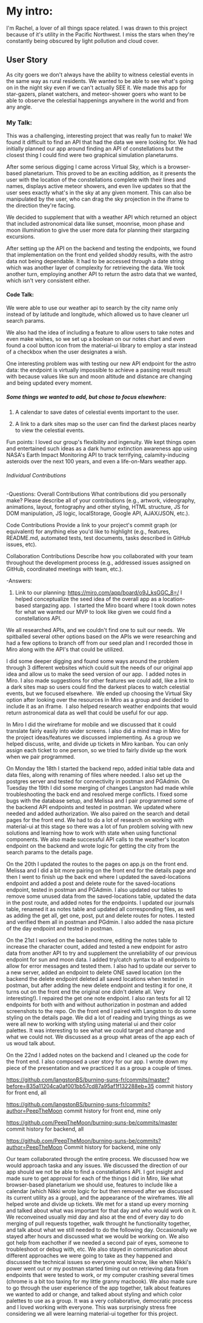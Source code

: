 # My intro:  
I'm Rachel, a lover of all things space related.  I was drawn to this project because of it's utility in the Pacific Northwest.  I miss the stars when they're constantly being obscured by light pollution and cloud cover.

## User Story
As city goers we don't always have the ability to witness celestial events in the same way as rural residents.  We wanted to be able to see what's going on in the night sky even if we can't actually SEE it.  We made this app for star-gazers, planet watchers, and meteor-shower goers who want to be able to observe the celestial happenings anywhere in the world and from any angle.

### My  Talk:
This was a challenging, interesting project that was really fun to make!  We found it difficult to find an API that had the data we were looking for.  We had initially planned our app around finding an API of constellations but the closest thing I could find were two graphical simulation planetarums.  

After some serious digging I came across Virtual Sky, which is a browser-based planetarium. This proved to be an exciting addition, as it presents the user with the location of the constellations complete with their lines and names, displays active meteor showers, and even live updates so that the user sees exactly what's in the sky at any given moment.  This can also be manipulated by the user, who can drag the sky projection in the iframe to the direction they're facing.
<!-- Show iframe on front end -->

We decided to supplement that with a weather API which returned an object that included astronomical data like sunset, moonrise, moon phase and moon illumination to give the user more data for planning their stargazing excursions.
<!-- Show both weather endpoints -->
  After setting up the API on the backend and testing the endpoints, we found that implementation on the front end yeilded shoddy results, with the astro data not being dependable. It had to be accessed through a date string which was another layer of complexity for retrieveing the data. We took another turn, employing another API to return the astro data that we wanted, which isn't very consistent either.

#### Code Talk:
We were able to use our weather api to search by the city name only instead of by latitude and longitude, which allowed us to have cleaner url search params. 
<!-- Show URL in deployed site and location endpoint on BE -->

We also had the idea of including a feature to allow users to take notes and even make wishes, so we set up a boolean on our notes chart and even found a cool button icon from the material-ui library to employ a star instead of a checkbox when the user designates a wish.
<!-- Show the create tables file -->
<!-- Show endppoint and joins -->

One interesting problem was with testing our new API endpoint for the astro data: the endpoint is virtually impossible to achieve a passing result result with because values like sun and moon altitude and distance are changing and being updated every moment.  
<!-- Show test in postman -->

##### Some things we wanted to add, but chose to focus elsewhere:
1. A calendar to save dates of celestial events important to the user.

2. A link to a dark sites map so the user can find the darkest places nearby to view the celestial events.

Fun points:
I loved our group's flexibility and ingenuity. We kept things open and entertained such ideas as a dark humor extinction awareness app using NASA's Earth Impact Monitoring API to track terrifying, calamity-inducing asteroids over the next 100 years, and even a life-on-Mars weather app.

###### Individual Contributions 

-Questions:
Overall Contributions
What contributions did you personally make? Please describe all of your contributions (e.g., artwork, videography, animations, layout, fontography and other styling, HTML structure, JS for DOM manipulation, JS logic, localStorage, Google API, AJAX/JSON, etc.).

Code Contributions
Provide a link to your project's commit graph (or equivalent) for anything else you'd like to highlight (e.g., features, README.md, automated tests, test documents, tasks described in GitHub issues, etc).

Collaboration Contributions
Describe how you collaborated with your team throughout the development process (e.g., addressed issues assigned on GitHub, coordinated meetings with team, etc.).

-Answers:
1. Link to our planning: https://miro.com/app/board/o9J_ksGGC_8=/
I helped conceptualize the seed idea of the overall app as a location-based stargazing app.  I started the Miro board where I took down notes for what we wanted our MVP to look like given we could find a constellations API. 

We all researched APIs, and we couldn't find one to suit our needs.  We spitballed several other options based on the APIs we were researching and had a few options to branch off from our seed plan and I recorded those in Miro along with the API's that could be utilized.  

I did some deeper digging and found some ways around the problem through 3 different websites which could suit the needs of our original app idea and allow us to make the seed version of our app.  I added notes in Miro. I also made suggestions for other features we could add, like a link to a dark sites map so users could find the darkest places to watch celestial events, but we focused elsewhere.  We ended up choosing the Virtual Sky option after looking over the resources in Miro as a group and decided to include it as an iframe.  I also helped research weather endpoints that would return astronomical data as well that could be useful for our app. 

In Miro I did the wireframe for mobile and we discussed that it could translate fairly easily into wider screens.  I also did a mind map in Miro for the project ideas/features we discussed implementing.  As a group we helped discuss, write, and divide up tickets in Miro kanban.  You can only assign each ticket to one person, so we tried to fairly divide up the work when we pair programmed.  

On Monday the 18th I started the backend repo, added initial table data and data files, along with renaming of files where needed.  I also set up the postgres server and tested for connectivity in postman and PGAdmin.  On Tuesday the 19th I did some merging of changes Langston had made while troubleshooting the back end and resolved merge conflicts.  I fixed some bugs with the database setup, and Melissa and I pair programmed some of the backend API endpoints and tested in postman.  We updated where needed and added authorization. We also paired on the search and detail pages for the front end.  We had to do a lot of research on working with material-ui at this stage so there was a lot of fun problem solving with new solutions and learning how to work with state when using functional components.  We also made successful API calls to the weather's locaton endpoint on the backend and wrote logic for getting the city from the search params to the details page.

On the 20th I updated the routes to the pages on app.js on the front end.  Melissa and I did a bit more pairing on the front end for the details page and then I went to finish up the back end where I updated the saved-locations endpoint and added a post and delete route for the saved-locations endpoint, tested in postman and PGAdmin.  I also updated our tables to remove some unused data from the saved-locations table, updated the data in the post route, and added notes for the endpoints.  I updated our journals table, renamed it as notes table and updated all corresponding files, as well as adding the get all, get one, post, put and delete routes for notes.  I tested and verified them all in postman and PGdmin.  I also added the nasa picture of the day endpoint and tested in postman.

On the 21st I worked on the backend more, editing the notes table to increase the character count, added and tested a new endpoint for astro data from another API to try and supplement the unreliability of our previous endpoint for sun and moon data.  I added try/catch syntax to all endpoints to allow for error messages and tested them.  I also had to update our server to a new server, added an endpoint to delete ONE saved location (on the backend the delete endpoint deleted all saved locations when tested in postman, but after adding the new delete endpoint and testing it for one, it turns out on the front end the original one didn't delete all.  Very interesting!).  I repaired the get one note endpoint.  I also ran tests for all 12 endpoints for both with and without authorization in postman and added screenshots to the repo.  On the front end I paired with Langston to do some styling on the details page.  We did a lot of reading and trying things as we were all new to working with styling using material ui and their color palettes.  It was interesting to see what we could target and change and what we could not.  We discussed as a group what areas of the app each of us woud talk about.

On the 22nd I added notes on the backend and I cleaned up the code for the front end.  I also composed a user story for our app.  I wrote down my piece of the presentation and we practiced it as a group a couple of times.  

https://github.com/langstonBS/burning-suns-fr/commits/master?before=835a11204ca0af001bb57cd87a95af1f132288eb+35
commit history for front end, all

https://github.com/langstonBS/burning-suns-fr/commits?author=PeepTheMoon
commit history for front end, mine only

https://github.com/PeepTheMoon/burning-suns-be/commits/master
commit history for backend, all

https://github.com/PeepTheMoon/burning-suns-be/commits?author=PeepTheMoon
Commit history for backend, mine only


Our team collaborated through the entire process.  We discussed how we would approach taska and any issues.  We discussed the direction of our app should we not be able to find a constellations API.  I got insight and made sure to get approval for each of the things I did in Miro, like what browser-based planetarium we should use, features to include like a calendar (which Nikki wrote logic for but then removed after we discussed its current utility as a group), and the appearance of the wireframes.  We all helped wrote and divide up tickets.  We met for a stand up every morning and talked about what was important for that day and who would work on it.  We reconveined usually mid day and also at the end of every day to do merging of pull requests together, walk throught he functionality together, and talk about what we still needed to do the following day.  Occasionally we stayed after hours and discussed what we would be working on.  We also got help from eachother if we needed a second pair of eyes, someone to troubleshoot or debug with, etc.  We also stayed in communication about different approaches we were going to take as they happened and discussed the technical issues so everyone would know, like when Nikki's power went out or my postman started timing out on retrieving data from endpoints that were tested to work, or my computer crashing several times (chrome is a bit too taxing for my little granny macbook).  We also made sure to go through the user experience of the app together, talk about features we wanted to add or change, and talked about styling and which color palettes to use as a group.  It was a very collaborative, democratic process and I loved working with everyone.  This was surprisingly stress free considering we all were learning material-ui together for this project.  